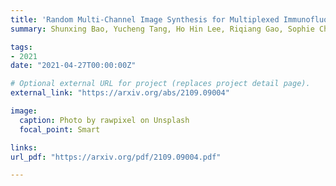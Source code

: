 ```yaml
---
title: 'Random Multi-Channel Image Synthesis for Multiplexed Immunofluorescence Imaging'
summary: Shunxing Bao, Yucheng Tang, Ho Hin Lee, Riqiang Gao, Sophie Chiron, Ilwoo Lyu, Lori A. Coburn, Keith T. Wilson, Joseph T. Roland, Bennett A. Landman, **Yuankai Huo** <br> ***COMPAY*** **(2021)** 

tags:
- 2021
date: "2021-04-27T00:00:00Z"

# Optional external URL for project (replaces project detail page).
external_link: "https://arxiv.org/abs/2109.09004"

image:
  caption: Photo by rawpixel on Unsplash
  focal_point: Smart

links:
url_pdf: "https://arxiv.org/pdf/2109.09004.pdf"

---
```

